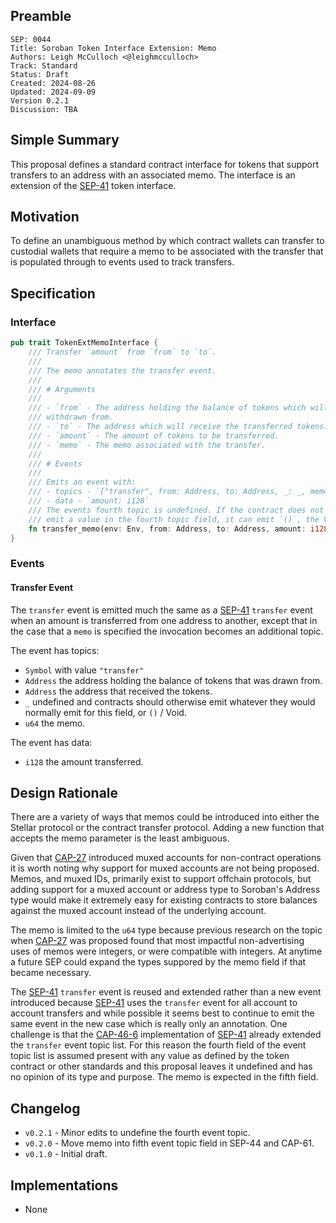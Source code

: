 ## Preamble

```
SEP: 0044
Title: Soroban Token Interface Extension: Memo
Authors: Leigh McCulloch <@leighmcculloch>
Track: Standard
Status: Draft
Created: 2024-08-26
Updated: 2024-09-09
Version 0.2.1
Discussion: TBA
```

## Simple Summary

This proposal defines a standard contract interface for tokens that support
transfers to an address with an associated memo. The interface is an extension
of the [SEP-41] token interface.

## Motivation

To define an unambiguous method by which contract wallets can transfer to
custodial wallets that require a memo to be associated with the transfer that
is populated through to events used to track transfers.

## Specification

### Interface

```rust
pub trait TokenExtMemoInterface {
    /// Transfer `amount` from `from` to `to`.
    ///
    /// The memo annotates the transfer event.
    ///
    /// # Arguments
    ///
    /// - `from` - The address holding the balance of tokens which will be
    /// withdrawn from.
    /// - `to` - The address which will receive the transferred tokens.
    /// - `amount` - The amount of tokens to be transferred.
    /// - `memo` - The memo associated with the transfer.
    ///
    /// # Events
    ///
    /// Emits an event with:
    /// - topics - `["transfer", from: Address, to: Address, _: _, memo: u64]`
    /// - data - `amount: i128`
    /// The events fourth topic is undefined. If the contract does not otherwise
    /// emit a value in the fourth topic field, it can emit `()`, the Void Val.
    fn transfer_memo(env: Env, from: Address, to: Address, amount: i128, memo: u64);
}
```

### Events

#### Transfer Event

The `transfer` event is emitted much the same as a [SEP-41] `transfer` event
when an amount is transferred from one address to another, except that in the
case that a `memo` is specified the invocation becomes an additional topic.

The event has topics:

- `Symbol` with value `"transfer"`
- `Address` the address holding the balance of tokens that was drawn from.
- `Address` the address that received the tokens.
- `_` undefined and contracts should otherwise emit whatever they would
  normally emit for this field, or `()` / Void.
- `u64` the memo.

The event has data:

- `i128` the amount transferred.

## Design Rationale

There are a variety of ways that memos could be introduced into either the
Stellar protocol or the contract transfer protocol. Adding a new function that
accepts the memo parameter is the least ambiguous.

Given that [CAP-27] introduced muxed accounts for non-contract operations it is
worth noting why support for muxed accounts are not being proposed. Memos, and
muxed IDs, primarily exist to support offchain protocols, but adding support
for a muxed account or address type to Soroban's Address type would make it
extremely easy for existing contracts to store balances against the muxed
account instead of the underlying account.

The memo is limited to the `u64` type because previous research on the topic
when [CAP-27] was proposed found that most impactful non-advertising uses of
memos were integers, or were compatible with integers. At anytime a future SEP
could expand the types suppored by the memo field if that became necessary.

The [SEP-41] `transfer` event is reused and extended rather than a new event
introduced because [SEP-41] uses the `transfer` event for all account to
account transfers and while possible it seems best to continue to emit the same
event in the new case which is really only an annotation. One challenge is that
the [CAP-46-6] implementation of [SEP-41] already extended the `transfer` event
topic list. For this reason the fourth field of the event topic list is assumed
present with any value as defined by the token contract or other standards and
this proposal leaves it undefined and has no opinion of its type and purpose.
The memo is expected in the fifth field.

## Changelog

- `v0.2.1` - Minor edits to undefine the fourth event topic.
- `v0.2.0` - Move memo into fifth event topic field in SEP-44 and CAP-61.
- `v0.1.0` - Initial draft.

## Implementations

- None

[Rust soroban-sdk]: https://github.com/stellar/rs-soroban-sdk
[SEP-41]: sep-0041.md
[CAP-27]: ../core/cap-0027.md
[CAP-46-6]: ../core/cap-0046-6.md
[SEP-11]: sep-0011.md
